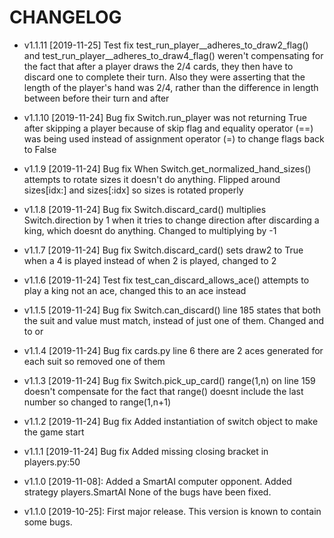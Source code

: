 # CHANGELOG

* v1.1.11 [2019-11-25] Test fix
    test_run_player__adheres_to_draw2_flag() and test_run_player__adheres_to_draw4_flag()
    weren't compensating for the fact that after a player draws the 2/4 cards, they then
    have to discard one to complete their turn. Also they were asserting that the length
    of the player's hand was 2/4, rather than the difference in length between before their
    turn and after

* v1.1.10 [2019-11-24] Bug fix
    Switch.run_player was not returning True after skipping a player because of skip flag
    and equality operator (==) was being used instead of assignment operator (=) to change
    flags back to False

* v1.1.9 [2019-11-24] Bug fix
    When Switch.get_normalized_hand_sizes() attempts to rotate sizes it doesn't do anything.
    Flipped around sizes[idx:] and sizes[:idx] so sizes is rotated properly

* v1.1.8 [2019-11-24] Bug fix
    Switch.discard_card() multiplies Switch.direction by 1 when it tries to change
    direction after discarding a king, which doesnt do anything. Changed to multiplying by -1
    
* v1.1.7 [2019-11-24] Bug fix
    Switch.discard_card() sets draw2 to True when a 4 is played instead of when
    2 is played, changed to 2
    
* v1.1.6 [2019-11-24] Test fix
    test_can_discard_allows_ace() attempts to play a king not an ace, changed
    this to an ace instead
    
* v1.1.5 [2019-11-24] Bug fix
    Switch.can_discard() line 185 states that both the suit and value must
    match, instead of just one of them. Changed and to or
    
* v1.1.4 [2019-11-24] Bug fix
    cards.py line 6 there are 2 aces generated for each suit
    so removed one of them
    
* v1.1.3 [2019-11-24] Bug fix
    Switch.pick_up_card() range(1,n) on line 159 doesn't compensate
    for the fact that range() doesnt include the last number so
    changed to range(1,n+1)
    
* v1.1.2 [2019-11-24] Bug fix
    Added instantiation of switch object to make the game start
    
* v1.1.1 [2019-11-24] Bug fix
    Added missing closing bracket in players.py:50
    
* v1.1.0 [2019-11-08]: Added a SmartAI computer opponent.
  Added strategy players.SmartAI
  None of the bugs have been fixed.

* v1.1.0 [2019-10-25]: First major release.
  This version is known to contain some bugs.